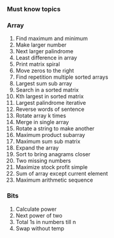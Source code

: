 ### Must know topics

### Array

1. Find maximum and minimum
2. Make larger number
3. Next larger palindrome
4. Least difference in array
5. Print matrix spiral
6. Move zeros to the right
7. Find repetition multiple sorted arrays
8. Largest sum sub array
9. Search in a sorted matrix
10. Kth largest in sorted matrix
11. Largest palindrome iterative
12. Reverse words of sentence
13. Rotate array k times
14. Merge in single array
15. Rotate a string to make another
16. Maximum product subarray
17. Maximum sum sub matrix
18. Expand the array
19. Sort to bring anagrams closer
20. Two missing numbers
21. Maximize stock profit simple
22. Sum of array except current element
23. Maximum arithmetic sequence

### Bits

1. Calculate power
2. Next power of two
3. Total 1s in numbers till n
4. Swap without temp
